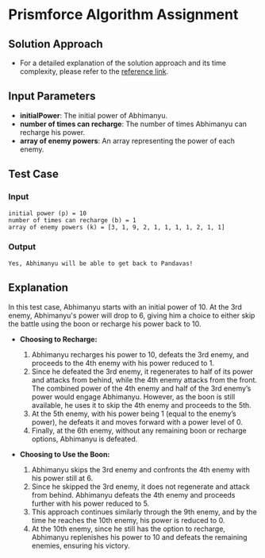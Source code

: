 # Prismforce Algorithm Assignment

## Solution Approach

-   For a detailed explanation of the solution approach and its time complexity, please refer to the [reference link](https://github.com/Soham56/Prismforce-algorithm-assignment/blob/main/Solution%20Approach.pdf).

## Input Parameters

-   **initialPower**: The initial power of Abhimanyu.
-   **number of times can recharge**: The number of times Abhimanyu can recharge his power.
-   **array of enemy powers**: An array representing the power of each enemy.

## Test Case

### Input

```plaintext
initial power (p) = 10
number of times can recharge (b) = 1
array of enemy powers (k) = [3, 1, 9, 2, 1, 1, 1, 1, 2, 1, 1]
```

### Output

```plaintext
Yes, Abhimanyu will be able to get back to Pandavas!
```

## Explanation

In this test case, Abhimanyu starts with an initial power of 10. At the 3rd enemy, Abhimanyu's power will drop to 6, giving him a choice to either skip the battle using the boon or recharge his power back to 10.

-   **Choosing to Recharge:**

    1. Abhimanyu recharges his power to 10, defeats the 3rd enemy, and proceeds to the 4th enemy with his power reduced to 1.
    2. Since he defeated the 3rd enemy, it regenerates to half of its power and attacks from behind, while the 4th enemy attacks from the front. The combined power of the 4th enemy and half of the 3rd enemy’s power would engage Abhimanyu. However, as the boon is still available, he uses it to skip the 4th enemy and proceeds to the 5th.
    3. At the 5th enemy, with his power being 1 (equal to the enemy’s power), he defeats it and moves forward with a power level of 0.
    4. Finally, at the 6th enemy, without any remaining boon or recharge options, Abhimanyu is defeated.

-   **Choosing to Use the Boon:**
    1. Abhimanyu skips the 3rd enemy and confronts the 4th enemy with his power still at 6.
    2. Since he skipped the 3rd enemy, it does not regenerate and attack from behind. Abhimanyu defeats the 4th enemy and proceeds further with his power reduced to 5.
    3. This approach continues similarly through the 9th enemy, and by the time he reaches the 10th enemy, his power is reduced to 0.
    4. At the 10th enemy, since he still has the option to recharge, Abhimanyu replenishes his power to 10 and defeats the remaining enemies, ensuring his victory.
